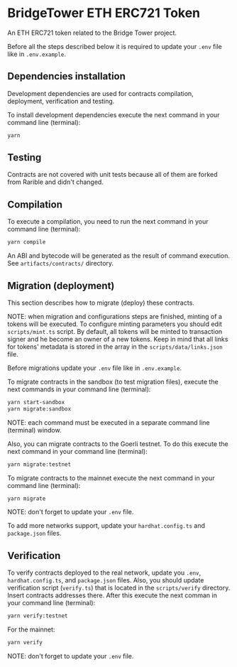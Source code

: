 # BridgeTower ETH ERC721 Token

An ETH ERC721 token related to the Bridge Tower project.

Before all the steps described below it is required to update your `.env` file
like in `.env.example`.

## Dependencies installation

Development dependencies are used for contracts compilation, deployment,
verification and testing.

To install development dependencies execute the next command in your command
line (terminal):

```bash
yarn
```

## Testing

Contracts are not covered with unit tests because all of them are forked from
Rarible and didn't changed.

## Compilation

To execute a compilation, you need to run the next command in your command line
(terminal):

```bash
yarn compile
```

An ABI and bytecode will be generated as the result of command execution. See
`artifacts/contracts/` directory.

## Migration (deployment)

This section describes how to migrate (deploy) these contracts.

NOTE: when migration and configurations steps are finished, minting of a tokens
will be executed. To configure minting parameters you should edit
`scripts/mint.ts` script. By default, all tokens will be minted to transaction
signer and he become an owner of a new tokens. Keep in mind that all links
for tokens' metadata is stored in the array in the `scripts/data/links.json`
file.

Before migrations update your `.env` file like in `.env.example`.

To migrate contracts in the sandbox (to test migration files), execute the
next commands in your command line (terminal):

```bash
yarn start-sandbox
yarn migrate:sandbox
```

NOTE: each command must be executed in a separate command line (terminal)
window.

Also, you can migrate contracts to the Goerli testnet. To do this execute
the next command in your command line (terminal):

```bash
yarn migrate:testnet
```

To migrate contracts to the mainnet execute the next command in your command
line (terminal):

```bash
yarn migrate
```

NOTE: don't forget to update your `.env` file.

To add more networks support, update your `hardhat.config.ts` and
`package.json` files.

## Verification

To verify contracts deployed to the real network, update you `.env`,
`hardhat.config.ts`, and `package.json` files. Also, you should update
verification script (`verify.ts`) that is located in the `scripts/verify`
directory. Insert contracts addresses there. After this execute the next
comman in your command line (terminal):

```bash
yarn verify:testnet
```

For the mainnet:

```bash
yarn verify
```

NOTE: don't forget to update your `.env` file.
